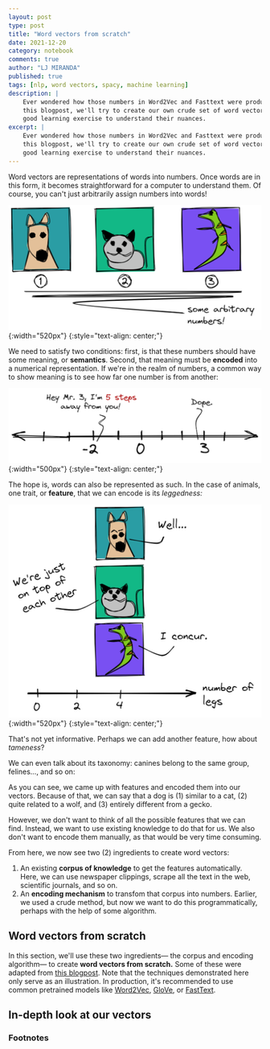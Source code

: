 ```yaml
---
layout: post
type: post
title: "Word vectors from scratch"
date: 2021-12-20
category: notebook
comments: true
author: "LJ MIRANDA"
published: true
tags: [nlp, word vectors, spacy, machine learning]
description: |
    Ever wondered how those numbers in Word2Vec and Fasttext were produced? In
    this blogpost, we'll try to create our own crude set of word vectors!  A
    good learning exercise to understand their nuances.
excerpt: |
    Ever wondered how those numbers in Word2Vec and Fasttext were produced? In
    this blogpost, we'll try to create our own crude set of word vectors!  A
    good learning exercise to understand their nuances.
---
```


<span class="firstcharacter">W</span>ord vectors are representations of words
into numbers. Once words are in this form, it becomes straightforward for a
computer to understand them. Of course, you can't just arbitrarily assign
numbers into words!

<!-- fun figure of cats and dogs with numbered indices -->
![](/assets/png/word-vectors/some_arbitrary_numbers.png){:width="520px"}
{:style="text-align: center;"}

We need to satisfy two conditions: first, is that these numbers should have
some meaning, or **semantics**. Second, that meaning must be **encoded** into
a numerical representation. If we're in the realm of numbers, a common way to
show meaning is to see how far one number is from another:

![](/assets/png/word-vectors/dope.png){:width="500px"}
{:style="text-align: center;"}

The hope is, words can also be represented as such. In the case of animals, 
one trait, or **feature**, that we can encode is its *leggedness:*

![](/assets/png/word-vectors/leggedness.png){:width="520px"}
{:style="text-align: center;"}


<!-- animal number line: wolf, cat, dog, bird, gecko -->

That's not yet informative. Perhaps we can add another feature, how about
*tameness*?

<!-- animal number line: two dimensions -->

We can even talk about its taxonomy: canines belong to the same group,
felines..., and so on:

<!-- 3d number line -->

As you can see, we came up with features and encoded them into our vectors.
Because of that, we can say that a dog is (1) similar to a cat, (2) quite
related to a wolf, and (3) entirely different from a gecko. 

However, we don't want to think of all the possible features that we can find.
Instead, we want to use existing knowledge to do that for us. We also don't
want to encode them manually, as that would be very time consuming. 

From here, we now see two (2) ingredients to create word vectors:
1. An existing **corpus of knowledge** to get the features automatically. Here, we
   can use newspaper clippings, scrape all the text in the web, scientific
   journals, and so on.
2. An **encoding mechanism** to transfom that corpus into numbers. Earlier, we
   used a crude method, but now we want to do this programmatically, perhaps
   with the help of some algorithm.


## Word vectors from scratch

In this section, we'll use these two ingredients&mdash; the corpus and encoding
algorithm&mdash; to create **word vectors from scratch.** Some of these were
adapted from  [this
blogpost](https://towardsdatascience.com/creating-word-embeddings-coding-the-word2vec-algorithm-in-python-using-deep-learning-b337d0ba17a8).
Note that the techniques demonstrated here only serve as an illustration. In
production, it's recommended to use common pretrained models like
[Word2Vec](https://arxiv.org/abs/1301.3781),
[GloVe](https://nlp.stanford.edu/projects/glove/), or
[FastText](https://fasttext.cc/). 





## In-depth look at our vectors

<!-- do jay alammar-esque viz of our word vectors -->
<!-- then maybe compare it with GloVE? -->

### Footnotes

[^1]: [Thinc](https://thinc.ai) is a deep learning framework that offers a functional (as in functional programming) approach to building neural networks. You can even use it to "wrap" your favorite frameworks like [Pytorch](https://pytorch.org) and [Tensorflow](https://www.tensorflow.org). 
